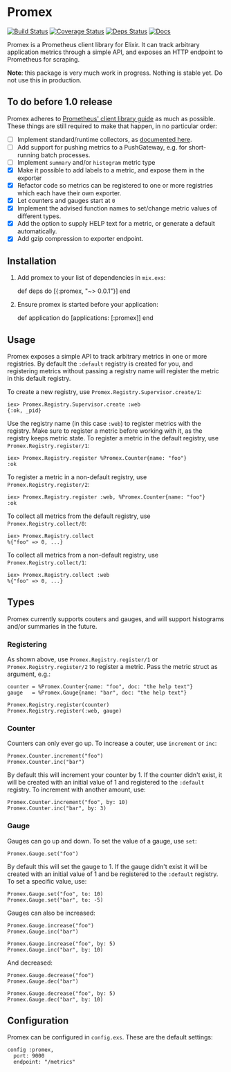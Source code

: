 # Promex

[![Build Status](https://travis-ci.org/marceldegraaf/promex.svg?branch=master)](https://travis-ci.org/marceldegraaf/promex)
[![Coverage Status](https://coveralls.io/repos/github/marceldegraaf/promex/badge.svg?branch=master)](https://coveralls.io/github/marceldegraaf/promex?branch=master)
[![Deps Status](https://beta.hexfaktor.org/badge/all/github/marceldegraaf/promex.svg)](https://beta.hexfaktor.org/github/marceldegraaf/promex)
[![Docs](http://inch-ci.org/github/marceldegraaf/promex.svg)](http://inch-ci.org/github/marceldegraaf/promex)

Promex is a Prometheus client library for Elixir. It can track arbitrary
application metrics through a simple API, and exposes an HTTP endpoint to
Prometheus for scraping.

**Note**: this package is very much work in progress. Nothing is stable yet. Do
not use this in production.

## To do before 1.0 release

Promex adheres to [Prometheus' client library guide](https://prometheus.io/docs/instrumenting/writing_clientlibs/)
as much as possible. These things are still required to make that happen, in no
particular order:

- [ ] Implement standard/runtime collectors, as [documented here](https://docs.google.com/document/d/1Q0MXWdwp1mdXCzNRak6bW5LLVylVRXhdi7_21Sg15xQ/edit).
- [ ] Add support for pushing metrics to a PushGateway, e.g. for short-running
    batch processes.
- [ ] Implement `summary` and/or `histogram` metric type
- [x] Make it possible to add labels to a metric, and expose them in the
    exporter
- [x] Refactor code so metrics can be registered to one or more registries which
    each have their own exporter.
- [x] Let counters and gauges start at `0`
- [x] Implement the advised function names to set/change metric values of
    different types.
- [x] Add the option to supply HELP text for a metric, or generate a default
    automatically.
- [x] Add gzip compression to exporter endpoint.

## Installation

  1. Add promex to your list of dependencies in `mix.exs`:

        def deps do
          [{:promex, "~> 0.0.1"}]
        end

  2. Ensure promex is started before your application:

        def application do
          [applications: [:promex]]
        end

## Usage

Promex exposes a simple API to track arbitrary metrics in one or more
registries. By default the `:default` registry is created for you, and
registering metrics without passing a registry name will register the metric in
this default registry.

To create a new registry, use `Promex.Registry.Supervisor.create/1`:

    iex> Promex.Registry.Supervisor.create :web
    {:ok, _pid}

Use the registry name (in this case `:web`) to register metrics with the
registry. Make sure to register a metric before working with it, as the registry
keeps metric state. To register a metric in the default registry,
use `Promex.Registry.register/1`:

    iex> Promex.Registry.register %Promex.Counter{name: "foo"}
    :ok

To register a metric in a non-default registry, use
`Promex.Registry.register/2`:

    iex> Promex.Registry.register :web, %Promex.Counter{name: "foo"}
    :ok

To collect all metrics from the default registry, use `Promex.Registry.collect/0`:

    iex> Promex.Registry.collect
    %{"foo" => 0, ...}

To collect all metrics from a non-default registry, use
`Promex.Registry.collect/1`:

    iex> Promex.Registry.collect :web
    %{"foo" => 0, ...}

## Types

Promex currently supports couters and gauges, and will support histograms and/or
summaries in the future.

### Registering

As shown above, use `Promex.Registry.register/1` or `Promex.Registry.register/2`
to register a metric. Pass the metric struct as argument, e.g.:

    counter = %Promex.Counter{name: "foo", doc: "the help text"}
    gauge   = %Promex.Gauge{name: "bar", doc: "the help text"}

    Promex.Registry.register(counter)
    Promex.Registry.register(:web, gauge)

### Counter

Counters can only ever go up. To increase a couter, use `increment` or `inc`:

    Promex.Counter.increment("foo")
    Promex.Counter.inc("bar")

By default this will increment your counter by 1. If the counter didn't exist,
it will be created with an initial value of 1 and registered to the `:default`
registry. To increment with another amount, use:

    Promex.Counter.increment("foo", by: 10)
    Promex.Counter.inc("bar", by: 3)

### Gauge

Gauges can go up and down. To set the value of a gauge, use `set`:

    Promex.Gauge.set("foo")

By default this will set the gauge to 1. If the gauge didn't exist it will be created
with an initial value of 1 and be registered to the `:default` registry.
To set a specific value, use:

    Promex.Gauge.set("foo", to: 10)
    Promex.Gauge.set("bar", to: -5)

Gauges can also be increased:

    Promex.Gauge.increase("foo")
    Promex.Gauge.inc("bar")

    Promex.Gauge.increase("foo", by: 5)
    Promex.Gauge.inc("bar", by: 10)

And decreased:

    Promex.Gauge.decrease("foo")
    Promex.Gauge.dec("bar")

    Promex.Gauge.decrease("foo", by: 5)
    Promex.Gauge.dec("bar", by: 10)

## Configuration

Promex can be configured in `config.exs`. These are the default settings:

    config :promex,
      port: 9000
      endpoint: "/metrics"
